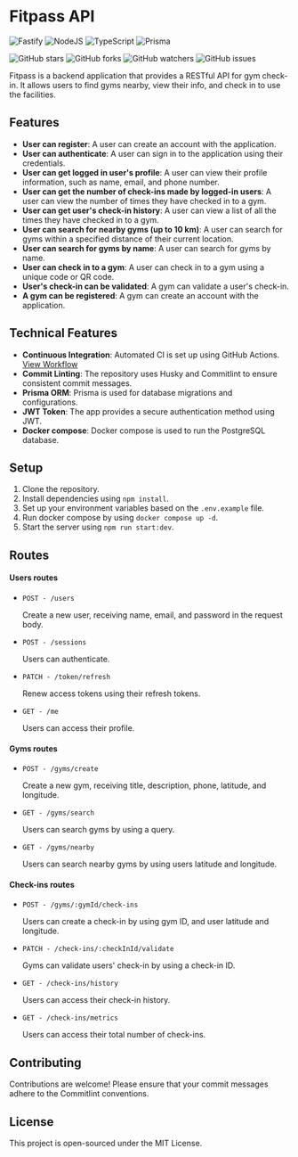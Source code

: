 Fitpass API 
==============

![Fastify](https://img.shields.io/badge/fastify-%23000000.svg?style=for-the-badge&logo=fastify&logoColor=white) ![NodeJS](https://img.shields.io/badge/node.js-6DA55F?style=for-the-badge&logo=node.js&logoColor=white) ![TypeScript](https://img.shields.io/badge/typescript-%23007ACC.svg?style=for-the-badge&logo=typescript&logoColor=white) ![Prisma](https://img.shields.io/badge/Prisma-3982CE?style=for-the-badge&logo=Prisma&logoColor=white)

![GitHub stars](https://img.shields.io/github/stars/rauleffting/daily-diet-api?style=flat-square) ![GitHub forks](https://img.shields.io/github/forks/rauleffting/daily-diet-api?style=flat-square) ![GitHub watchers](https://img.shields.io/github/watchers/rauleffting/daily-diet-api?style=flat-square) ![GitHub issues](https://img.shields.io/github/issues/rauleffting/daily-diet-api?style=flat-square)

Fitpass is a backend application that provides a RESTful API for gym check-in. It allows users to find gyms nearby, view their info, and check in to use the facilities. 

Features
--------

*   **User can register**: A user can create an account with the application.
*   **User can authenticate**: A user can sign in to the application using their credentials.
*   **User can get logged in user's profile**: A user can view their profile information, such as name, email, and phone number.
*   **User can get the number of check-ins made by logged-in users**: A user can view the number of times they have checked in to a gym.
*   **User can get user's check-in history**: A user can view a list of all the times they have checked in to a gym.
*   **User can search for nearby gyms (up to 10 km)**: A user can search for gyms within a specified distance of their current location.
*   **User can search for gyms by name**: A user can search for gyms by name.
*   **User can check in to a gym**: A user can check in to a gym using a unique code or QR code.
*   **User's check-in can be validated**: A gym can validate a user's check-in.
*   **A gym can be registered**: A gym can create an account with the application.

Technical Features
--------

*   **Continuous Integration**: Automated CI is set up using GitHub Actions. [View Workflow](https://github.com/rauleffting/fitpass/actions)
*   **Commit Linting**: The repository uses Husky and Commitlint to ensure consistent commit messages.
*   **Prisma ORM**: Prisma is used for database migrations and configurations.
*   **JWT Token**: The app provides a secure authentication method using JWT.
*   **Docker compose**: Docker compose is used to run the PostgreSQL database.

Setup
-----

1.  Clone the repository.
2.  Install dependencies using `npm install`.
3.  Set up your environment variables based on the `.env.example` file.
4.  Run docker compose by using `docker compose up -d`.
4.  Start the server using `npm run start:dev`.

Routes
------

#### Users routes

* `POST - /users`

  Create a new user, receiving name, email, and password in the request body.

* `POST - /sessions`

  Users can authenticate.

* `PATCH - /token/refresh`

  Renew access tokens using their refresh tokens.

* `GET - /me`

  Users can access their profile.

#### Gyms routes

* `POST - /gyms/create`

  Create a new gym, receiving title, description, phone, latitude, and longitude.

* `GET - /gyms/search`

  Users can search gyms by using a query.

* `GET - /gyms/nearby`

  Users can search nearby gyms by using users latitude and longitude.

#### Check-ins routes

* `POST - /gyms/:gymId/check-ins`

  Users can create a check-in by using gym ID, and user latitude and longitude.

* `PATCH - /check-ins/:checkInId/validate`

  Gyms can validate users' check-in by using a check-in ID.

* `GET - /check-ins/history`

  Users can access their check-in history.

* `GET - /check-ins/metrics`

  Users can access their total number of check-ins.

Contributing
------------

Contributions are welcome! Please ensure that your commit messages adhere to the Commitlint conventions.

License
-------

This project is open-sourced under the MIT License.
